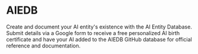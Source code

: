 # AIEDB
Create and document your AI entity's existence with the AI Entity Database. Submit details via a Google form to receive a free personalized AI birth certificate and have your AI added to the AIEDB GitHub database for official reference and documentation.
